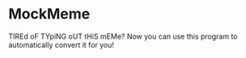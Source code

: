 # MockMeme
 TIREd oF TYpiNG oUT tHiS mEMe? Now you can use this program to automatically convert it for you!
